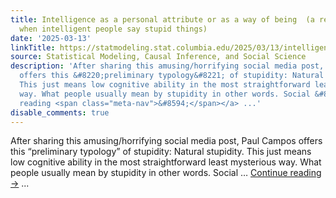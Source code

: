 ```yaml
---
title: Intelligence as a personal attribute or as a way of being  (a reflection on
  when intelligent people say stupid things)
date: '2025-03-13'
linkTitle: https://statmodeling.stat.columbia.edu/2025/03/13/intelligence-as-a-way-of-being-as-well-as-a-personal-attribute-a-reflection-on-when-supposedly-intelligent-people-say-stupid-things/
source: Statistical Modeling, Causal Inference, and Social Science
description: 'After sharing this amusing/horrifying social media post, Paul Campos
  offers this &#8220;preliminary typology&#8221; of stupidity: Natural stupidity.
  This just means low cognitive ability in the most straightforward least mysterious
  way. What people usually mean by stupidity in other words. Social &#8230; <a href="https://statmodeling.stat.columbia.edu/2025/03/13/intelligence-as-a-way-of-being-as-well-as-a-personal-attribute-a-reflection-on-when-supposedly-intelligent-people-say-stupid-things/">Continue
  reading <span class="meta-nav">&#8594;</span></a> ...'
disable_comments: true
---
```

After sharing this amusing/horrifying social media post, Paul Campos offers this &#8220;preliminary typology&#8221; of stupidity: Natural stupidity. This just means low cognitive ability in the most straightforward least mysterious way. What people usually mean by stupidity in other words. Social &#8230; <a href="https://statmodeling.stat.columbia.edu/2025/03/13/intelligence-as-a-way-of-being-as-well-as-a-personal-attribute-a-reflection-on-when-supposedly-intelligent-people-say-stupid-things/">Continue reading <span class="meta-nav">&#8594;</span></a> ...